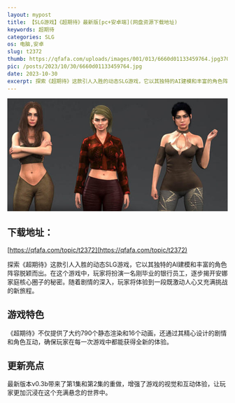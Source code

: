 ```yaml
---
layout: mypost
title: 【SLG游戏】《超期待》最新版[pc+安卓端](网盘资源下载地址)
keywords: 超期待
categories: SLG
os: 电脑,安卓
slug: t2372
thumb: https://qfafa.com/uploads/images/001/013/6660d01133459764.jpg370x280.jpg
pic: /posts/2023/10/30/6660d01133459764.jpg
date: 2023-10-30
excerpt: 探索《超期待》这款引人入胜的动态SLG游戏，它以其独特的AI建模和丰富的角色阵容脱颖而出。在这个游戏中，玩家将扮演一名刚毕业的银行员工，逐步揭开安娜家庭核心圈子的秘密。随着剧情的深入，玩家将体验到一段既激动人心又充满挑战的新旅程。
---
```


![超期待](/posts/2023/10/30/6660d01133459764.jpg)

## 下载地址：

[https://qfafa.com/topic/t2372](https://qfafa.com/topic/t2372)

探索《超期待》这款引人入胜的动态SLG游戏，它以其独特的AI建模和丰富的角色阵容脱颖而出。在这个游戏中，玩家将扮演一名刚毕业的银行员工，逐步揭开安娜家庭核心圈子的秘密。随着剧情的深入，玩家将体验到一段既激动人心又充满挑战的新旅程。

## 游戏特色

《超期待》不仅提供了大约790个静态渲染和16个动画，还通过其精心设计的剧情和角色互动，确保玩家在每一次游戏中都能获得全新的体验。

## 更新亮点

最新版本v0.3b带来了第1集和第2集的重做，增强了游戏的视觉和互动体验，让玩家更加沉浸在这个充满悬念的世界中。